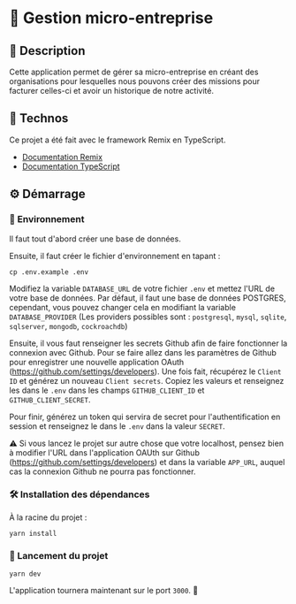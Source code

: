 # 💼 Gestion micro-entreprise

## 📄 Description

Cette application permet de gérer sa micro-entreprise en créant des organisations pour lesquelles nous pouvons créer des missions pour facturer celles-ci et avoir un historique de notre activité.

## 🤖 Technos

Ce projet a été fait avec le framework Remix en TypeScript.

* [Documentation Remix](https://remix.run/docs/en/main)
* [Documentation TypeScript](https://www.typescriptlang.org/docs/handbook/typescript-in-5-minutes.html)

## ⚙️ Démarrage

### 🌱 Environnement

Il faut tout d'abord créer une base de données.

Ensuite, il faut créer le fichier d'environnement en tapant :

```
cp .env.example .env
```

Modifiez la variable `DATABASE_URL` de votre fichier `.env` et mettez l'URL de votre base de données. Par défaut, il faut une base de données POSTGRES, cependant, vous pouvez changer cela en modifiant la variable `DATABASE_PROVIDER` (Les providers possibles sont : `postgresql`, `mysql`, `sqlite`, `sqlserver`, `mongodb`, `cockroachdb`)

Ensuite, il vous faut renseigner les secrets Github afin de faire fonctionner la connexion avec Github. Pour se faire allez dans les paramètres de Github pour enregistrer une nouvelle application OAuth (https://github.com/settings/developers). Une fois fait, récupérez le `Client ID` et générez un nouveau `Client secrets`. Copiez les valeurs et renseignez les dans le `.env` dans les champs `GITHUB_CLIENT_ID` et `GITHUB_CLIENT_SECRET`.

Pour finir, générez un token qui servira de secret pour l'authentification en session et renseignez le dans le `.env` dans la valeur `SECRET`.

⚠️ Si vous lancez le projet sur autre chose que votre localhost, pensez bien à modifier l'URL dans l'application OAUth sur Github (https://github.com/settings/developers) et dans la variable `APP_URL`, auquel cas la connexion Github ne pourra pas fonctionner.

### 🛠 Installation des dépendances

À la racine du projet :

```
yarn install
```

### 🔋 Lancement du projet

```
yarn dev
```

L'application tournera maintenant sur le port `3000`. 🎉
